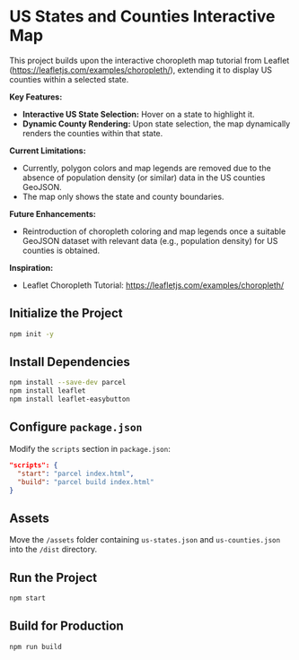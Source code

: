 # US States and Counties Interactive Map

This project builds upon the interactive choropleth map tutorial from Leaflet (https://leafletjs.com/examples/choropleth/), extending it to display US counties within a selected state.

**Key Features:**

- **Interactive US State Selection:** Hover on a state to highlight it.
- **Dynamic County Rendering:** Upon state selection, the map dynamically renders the counties within that state.

**Current Limitations:**

- Currently, polygon colors and map legends are removed due to the absence of population density (or similar) data in the US counties GeoJSON.
- The map only shows the state and county boundaries.

**Future Enhancements:**

- Reintroduction of choropleth coloring and map legends once a suitable GeoJSON dataset with relevant data (e.g., population density) for US counties is obtained.

**Inspiration:**

- Leaflet Choropleth Tutorial: https://leafletjs.com/examples/choropleth/

## Initialize the Project

```sh
npm init -y
```

## Install Dependencies

```sh
npm install --save-dev parcel
npm install leaflet
npm install leaflet-easybutton
```

## Configure `package.json`

Modify the `scripts` section in `package.json`:

```json
"scripts": {
  "start": "parcel index.html",
  "build": "parcel build index.html"
}
```

## Assets

Move the `/assets` folder containing `us-states.json` and `us-counties.json` into the `/dist` directory.

## Run the Project

```sh
npm start
```

## Build for Production

```sh
npm run build
```
